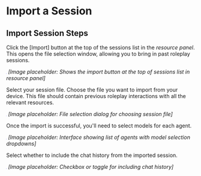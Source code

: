 # Import a Session

## Import Session Steps

Click the [Import] button at the top of the sessions list in the *resource panel*. This opens the file selection window, allowing you to bring in past roleplay sessions.

![Import button](./images/import-button.png)
*[Image placeholder: Shows the import button at the top of sessions list in resource panel]*

Select your session file. Choose the file you want to import from your device. This file should contain previous roleplay interactions with all the relevant resources.

![File selection](./images/file-selection.png)
*[Image placeholder: File selection dialog for choosing session file]*

Once the import is successful, you'll need to select models for each agent.

![Agent model selection](./images/agent-model-selection.png)
*[Image placeholder: Interface showing list of agents with model selection dropdowns]*

Select whether to include the chat history from the imported session.

![Chat history option](./images/chat-history-option.png)
*[Image placeholder: Checkbox or toggle for including chat history]*